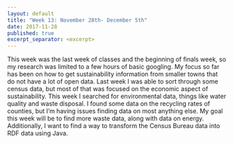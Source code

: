 ```yaml
---
layout: default
title: "Week 13: November 28th- December 5th"
date: 2017-11-28
published: true
excerpt_separator: <excerpt>
---
```

This week was the last week of classes and the beginning of finals week, so my research was limited to a few hours of basic googling. <excerpt> My focus so far has been on how to get sustainability information from smaller towns that do not have a lot of open data. Last week I was able to sort through some census data, but most of that was focused on the economic aspect of sustainability. This week I searched for environmental data, things like water quality and waste disposal. I found some data on the recycling rates of counties, but I’m having issues finding data on most anything else. My goal this week will be to find more waste data, along with data on energy. Additionally, I want to find a way to transform the Census Bureau data into RDF data using Java.
